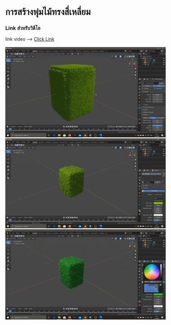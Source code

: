 # การสร้างพุ่มไม้ทรงสี่เหลี่ยม

### Link สำหรับวิดีโอ
link video --> [Click Link](https://youtu.be/wK4aYbDecgw)<br>
<br>
<img src="image/bush/7.1.png"><br>
<img src="image/bush/7.2.png"><br>
<img src="image/bush/7.3.png"><br>
